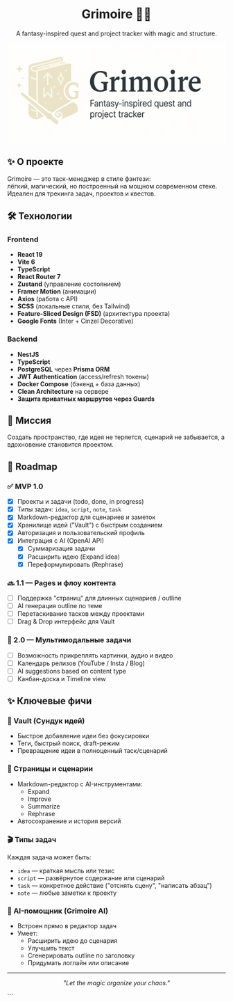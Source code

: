 <h1 align="center">Grimoire 🧙‍♂️</h1>

<p align="center">
  A fantasy-inspired quest and project tracker with magic and structure.
</p>

<p align="center">
  <img src="./frontend/public/og-banner.png" alt="Grimoire Open Graph Banner" />
</p>

## ✨ О проекте

Grimoire — это таск-менеджер в стиле фэнтези:  
лёгкий, магический, но построенный на мощном современном стеке.  
Идеален для трекинга задач, проектов и квестов.

## 🛠️ Технологии

### Frontend
- **React 19**
- **Vite 6**
- **TypeScript**
- **React Router 7**
- **Zustand** (управление состоянием)
- **Framer Motion** (анимации)
- **Axios** (работа с API)
- **SCSS** (локальные стили, без Tailwind)
- **Feature-Sliced Design (FSD)** (архитектура проекта)
- **Google Fonts** (Inter + Cinzel Decorative)

### Backend
- **NestJS**
- **TypeScript**
- **PostgreSQL** через **Prisma ORM**
- **JWT Authentication** (access/refresh токены)
- **Docker Compose** (бэкенд + база данных)
- **Clean Architecture** на сервере
- **Защита приватных маршрутов через Guards**


## 🚀 Миссия
Создать пространство, где идея не теряется, сценарий не забывается, а вдохновение становится проектом.


## 🧭 Roadmap

### ✅ MVP 1.0
- [x] Проекты и задачи (todo, done, in progress)
- [x] Типы задач: `idea`, `script`, `note`, `task`
- [x] Markdown-редактор для сценариев и заметок
- [x] Хранилище идей ("Vault") с быстрым созданием
- [x] Авторизация и пользовательский профиль
- [x] Интеграция с AI (OpenAI API)
  - [x] Суммаризация задачи
  - [x] Расширить идею (Expand idea)
  - [x] Переформулировать (Rephrase)

### 🔜 1.1 — Pages и флоу контента
- [ ] Поддержка "страниц" для длинных сценариев / outline
- [ ] AI генерация outline по теме
- [ ] Перетаскивание тасков между проектами
- [ ] Drag & Drop интерфейс для Vault

### 🔮 2.0 — Мультимодальные задачи
- [ ] Возможность прикреплять картинки, аудио и видео
- [ ] Календарь релизов (YouTube / Insta / Blog)
- [ ] AI suggestions based on content type
- [ ] Канбан-доска и Timeline view

## ✨ Ключевые фичи

### 🧠 Vault (Сундук идей)
- Быстрое добавление идеи без фокусировки
- Теги, быстрый поиск, draft-режим
- Превращение идеи в полноценный таск/сценарий

### 📄 Страницы и сценарии
- Markdown-редактор с AI-инструментами:
  - Expand
  - Improve
  - Summarize
  - Rephrase
- Автосохранение и история версий

### 🎬 Типы задач
Каждая задача может быть:
- `idea` — краткая мысль или тезис
- `script` — развёрнутое содержание или сценарий
- `task` — конкретное действие ("отснять сцену", "написать абзац")
- `note` — любые заметки к проекту

### 🤖 AI-помощник (Grimoire AI)
- Встроен прямо в редактор задач
- Умеет:
  - Расширить идею до сценария
  - Улучшить текст
  - Сгенерировать outline по заголовку
  - Придумать логлайн или описание

---

<p align="center">
  <i>"Let the magic organize your chaos."</i>
</p>
```